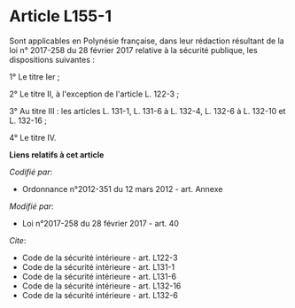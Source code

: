 # Article L155-1

Sont applicables en Polynésie française, dans leur rédaction résultant de la                                   loi n°
2017-258 du 28 février 2017 relative à la sécurité publique, les dispositions suivantes : 

1° Le titre Ier ; 

2° Le titre II, à l'exception de l'article L. 122-3 ; 

3° Au titre III : les articles L. 131-1, L. 131-6 à L. 132-4, L. 132-6 à L. 132-10 et L. 132-16 ; 

4° Le titre IV.

**Liens relatifs à cet article**

_Codifié par_:

  - Ordonnance n°2012-351 du 12 mars 2012 - art. Annexe

_Modifié par_:

  - Loi n°2017-258 du 28 février 2017 - art. 40

_Cite_:

  - Code de la sécurité intérieure - art. L122-3
  - Code de la sécurité intérieure - art. L131-1
  - Code de la sécurité intérieure - art. L131-6
  - Code de la sécurité intérieure - art. L132-16
  - Code de la sécurité intérieure - art. L132-6

